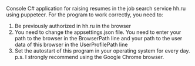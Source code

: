 Console C# application for raising resumes in the job search service hh.ru using puppeteer.
For the program to work correctly, you need to:
1) Be previously authorized in hh.ru in the browser
2) You need to change the appsettings.json file. You need to enter your path to the browser in the BrowserPath line and your path to the user data of this browser in the UserProfilePath line
3) Set the autostart of this program in your operating system for every day.
p.s. I strongly recommend using the Google Chrome browser.
